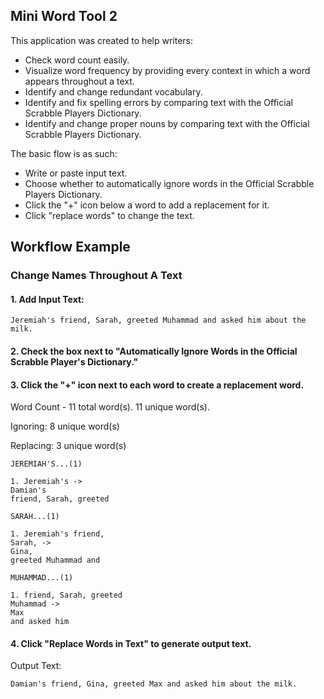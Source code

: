 ## Mini Word Tool 2

This application was created to help writers:
* Check word count easily.
* Visualize word frequency by providing every context in which a word appears throughout a text.
* Identify and change redundant vocabulary.
* Identify and fix spelling errors by comparing text with the Official Scrabble Players Dictionary.
* Identify and change proper nouns by comparing text with the Official Scrabble Players Dictionary.

The basic flow is as such:
* Write or paste input text.
* Choose whether to automatically ignore words in the Official Scrabble Players Dictionary.
* Click the "+" icon below a word to add a replacement for it.
* Click "replace words" to change the text.

## Workflow Example 
### Change Names Throughout A Text

#### 1. Add Input Text:
```
Jeremiah's friend, Sarah, greeted Muhammad and asked him about the milk.
```

#### 2. Check the box next to "Automatically Ignore Words in the Official Scrabble Player's Dictionary."

#### 3. Click the "+" icon next to each word to create a replacement word.

Word Count - 11 total word(s). 11 unique word(s).

Ignoring: 8 unique word(s)

Replacing: 3 unique word(s)

```
JEREMIAH'S...(1)

1. Jeremiah's ->
Damian's
friend, Sarah, greeted

SARAH...(1)

1. Jeremiah's friend,
Sarah, -> 
Gina,
greeted Muhammad and

MUHAMMAD...(1)

1. friend, Sarah, greeted
Muhammad -> 
Max
and asked him
```

#### 4. Click "Replace Words in Text" to generate output text.

Output Text: 
```
Damian's friend, Gina, greeted Max and asked him about the milk.
```
